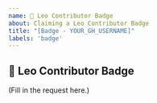 ```yaml
---
name: 🥇 Leo Contributor Badge
about: Claiming a Leo Contributor Badge
title: "[Badge - YOUR_GH_USERNAME]"
labels: 'badge'
---
```


## 🥇 Leo Contributor Badge

<!--
Hi Aleo team! I'm claiming my contributor badge for completing a developer tutorial. 😀

Github Username: <YOUR_GITHUB_USERNAME>
Tutorial Repo: <PUSHED_GITHUB_REPO_URL>
Requested badge: <TUTORIAL_OR_CONTENT>

For badge type, if you used `leo new` or `leo example` e.g., helloworld, token, lottery, tictactoe, then enter "Tutorial" as your badge type. If you created a unique Leo application not under those examples, enter "Content" instead.
-->

(Fill in the request here.)

